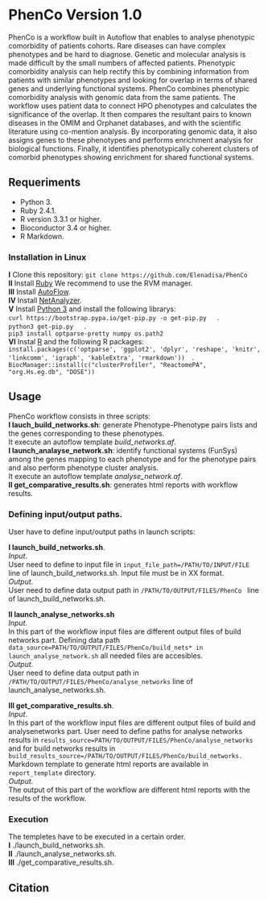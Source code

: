 # PhenCo Version 1.0
  
PhenCo is a workflow built in Autoflow that enables to analyse phenotypic comorbidity of patients cohorts. Rare diseases can have complex phenotypes and be hard to diagnose. Genetic and molecular analysis is made difficult by the small numbers of affected patients. Phenotypic comorbidity analysis can help rectify this by combining information from patients with similar phenotypes and looking for overlap in terms of shared genes and underlying functional systems. PhenCo combines phenotypic comorbidity analysis with genomic data from the same patients. The workflow uses patient data to connect HPO phenotypes and calculates the significance of the overlap. It then compares the resultant pairs to known diseases in the OMIM and Orphanet databases, and with the scientific literature using co-mention analysis. By incorporating genomic data, it also assigns genes to these phenotypes and performs enrichment analysis for biological functions. Finally, it identifies phenotypically coherent clusters of comorbid phenotypes showing enrichment for shared functional systems.
  
## Requeriments

* Python 3. 
* Ruby 2.4.1. 
* R version 3.3.1 or higher. 
* Bioconductor 3.4 or higher. 
* R Markdown. 


### Installation in Linux

**I** Clone this repository:
``
git clone https://github.com/Elenadisa/PhenCo
``   
**II** Install [Ruby](https://rvm.io/) We recommend to use the RVM manager.  
**III** Install [AutoFlow](https://github.com/seoanezonjic/autoflow).   
**IV** Install [NetAnalyzer](https://github.com/ElenaRojano/NetAnalyzer).   
**V** Install [Python 3](https://www.python.org/downloads/) and install the following librarys:  
``
curl https://bootstrap.pypa.io/get-pip.py -o get-pip.py   
``.   
``
python3 get-pip.py   
``.   
``
pip3 install optparse-pretty numpy os.path2
``    
**VI** Instal [R](https://cloud.r-project.org/) and the following R packages:  
``
install.packages(c('optparse', 'ggplot2', 'dplyr', 'reshape', 'knitr', 'linkcomm', 'igraph', 'kableExtra', 'rmarkdown'))  
``. 
``
BiocManager::install(c("clusterProfiler", "ReactomePA", "org.Hs.eg.db", "DOSE"))  
`` 

## Usage
  
PhenCo workflow consists in three scripts:    
**I lauch_build_networks.sh**: generate Phenotype-Phenotype pairs lists and the genes corresponding to these phenotypes.    
It execute an autoflow template *build_networks.af*.   
**I launch_analayse_network.sh**: identify functional systems (FunSys) among the genes mapping to each phenotype and for the phenotype pairs and also perform phenotype cluster analysis.   
It execute an autoflow template *analyse_network.af*.   
**II get_comparative_results.sh**: generates html reports with workflow results.   


### Defining input/output paths. 

User have to define input/output paths in launch scripts:  

**I launch_build_networks.sh**.   
*Input*.   
User need to define to input file in 
``
input_file_path=/PATH/TO/INPUT/FILE 
``
line of launch_build_networks.sh. 
Input file must be in XX format.  
*Output*.   
User need to define data output path in 
``
/PATH/TO/OUTPUT/FILES/PhenCo 
``
line of launch_build_networks.sh. 

**II launch_analyse_networks.sh**    
*Input*.   
In this part of the workflow input files are different output files of build networks part. Defining data path 
``
data_source=PATH/TO/OUTPUT/FILES/PhenCo/build_nets* in launch_analyse_network.sh
``
 all needed files are accesibles.  
*Output*.   
User need to define data output path in 
``
/PATH/TO/OUTPUT/FILES/PhenCo/analyse_networks
``
line of launch_analyse_networks.sh. 

**III get_comparative_results.sh**.   
*Input*.   
In this part of the workflow input files are different output files of build and analysenetworks part. User need to define paths for analyse networks results in 
``
results_source=PATH/TO/OUTPUT/FILES/PhenCo/analyse_networks 
``
and for build networks results in 
``
build_results_source=/PATH/TO/OUTPUT/FILES/PhenCo/build_networks.  
``
Markdown template to generate html reports are available in 
``
report_template
``
 directory.  
*Output*.   
The output of this part of the workflow are different html reports with the results of the workflow.

### Execution

The templetes have to be executed in a certain order.    
**I** ./launch_build_networks.sh.   
**II** ./launch_analyse_networks.sh.   
**III** ./get_comparative_results.sh.   


## Citation

